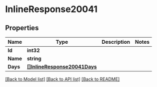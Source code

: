 # InlineResponse20041

## Properties

Name | Type | Description | Notes
------------ | ------------- | ------------- | -------------
**Id** | **int32** |  | 
**Name** | **string** |  | 
**Days** | [**[]InlineResponse20041Days**](inline_response_200_41_days.md) |  | 

[[Back to Model list]](../README.md#documentation-for-models) [[Back to API list]](../README.md#documentation-for-api-endpoints) [[Back to README]](../README.md)


